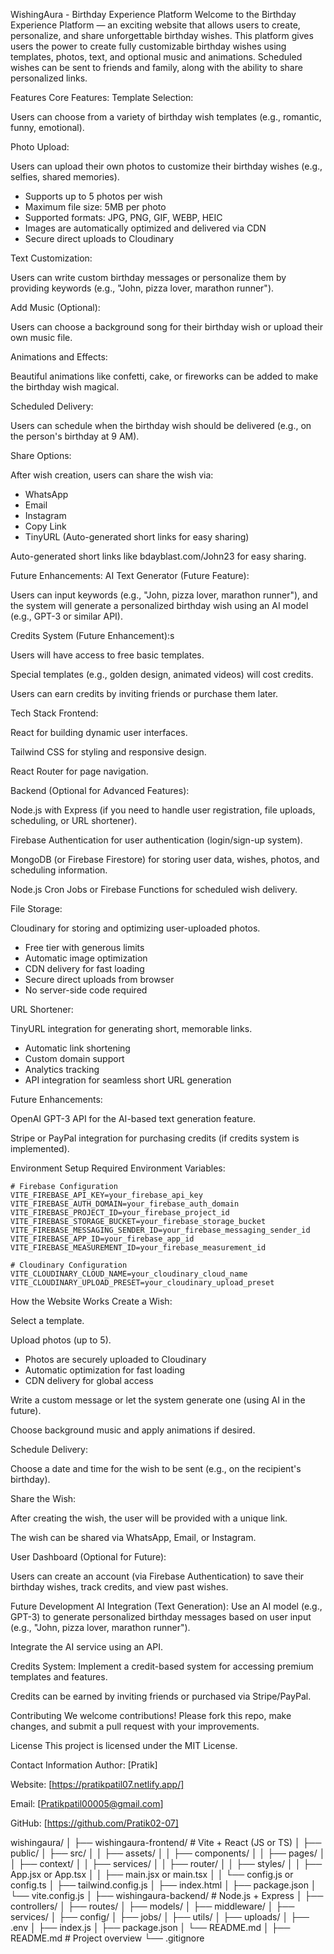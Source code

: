 WishingAura - Birthday Experience Platform
Welcome to the Birthday Experience Platform — an exciting website that allows users to create, personalize, and share unforgettable birthday wishes. This platform gives users the power to create fully customizable birthday wishes using templates, photos, text, and optional music and animations. Scheduled wishes can be sent to friends and family, along with the ability to share personalized links.

Features
Core Features:
Template Selection:

Users can choose from a variety of birthday wish templates (e.g., romantic, funny, emotional).

Photo Upload:

Users can upload their own photos to customize their birthday wishes (e.g., selfies, shared memories).
- Supports up to 5 photos per wish
- Maximum file size: 5MB per photo
- Supported formats: JPG, PNG, GIF, WEBP, HEIC
- Images are automatically optimized and delivered via CDN
- Secure direct uploads to Cloudinary

Text Customization:

Users can write custom birthday messages or personalize them by providing keywords (e.g., "John, pizza lover, marathon runner").

Add Music (Optional):

Users can choose a background song for their birthday wish or upload their own music file.

Animations and Effects:

Beautiful animations like confetti, cake, or fireworks can be added to make the birthday wish magical.

Scheduled Delivery:

Users can schedule when the birthday wish should be delivered (e.g., on the person's birthday at 9 AM).

Share Options:

After wish creation, users can share the wish via:
- WhatsApp
- Email
- Instagram
- Copy Link
- TinyURL (Auto-generated short links for easy sharing)

Auto-generated short links like bdayblast.com/John23 for easy sharing.

Future Enhancements:
AI Text Generator (Future Feature):

Users can input keywords (e.g., "John, pizza lover, marathon runner"), and the system will generate a personalized birthday wish using an AI model (e.g., GPT-3 or similar API).

Credits System (Future Enhancement):s

Users will have access to free basic templates.

Special templates (e.g., golden design, animated videos) will cost credits.

Users can earn credits by inviting friends or purchase them later.

Tech Stack
Frontend:

React for building dynamic user interfaces.

Tailwind CSS for styling and responsive design.

React Router for page navigation.

Backend (Optional for Advanced Features):

Node.js with Express (if you need to handle user registration, file uploads, scheduling, or URL shortener).

Firebase Authentication for user authentication (login/sign-up system).

MongoDB (or Firebase Firestore) for storing user data, wishes, photos, and scheduling information.

Node.js Cron Jobs or Firebase Functions for scheduled wish delivery.

File Storage:

Cloudinary for storing and optimizing user-uploaded photos.
- Free tier with generous limits
- Automatic image optimization
- CDN delivery for fast loading
- Secure direct uploads from browser
- No server-side code required

URL Shortener:

TinyURL integration for generating short, memorable links.
- Automatic link shortening
- Custom domain support
- Analytics tracking
- API integration for seamless short URL generation

Future Enhancements:

OpenAI GPT-3 API for the AI-based text generation feature.

Stripe or PayPal integration for purchasing credits (if credits system is implemented).

Environment Setup
Required Environment Variables:
```env
# Firebase Configuration
VITE_FIREBASE_API_KEY=your_firebase_api_key
VITE_FIREBASE_AUTH_DOMAIN=your_firebase_auth_domain
VITE_FIREBASE_PROJECT_ID=your_firebase_project_id
VITE_FIREBASE_STORAGE_BUCKET=your_firebase_storage_bucket
VITE_FIREBASE_MESSAGING_SENDER_ID=your_firebase_messaging_sender_id
VITE_FIREBASE_APP_ID=your_firebase_app_id
VITE_FIREBASE_MEASUREMENT_ID=your_firebase_measurement_id

# Cloudinary Configuration
VITE_CLOUDINARY_CLOUD_NAME=your_cloudinary_cloud_name
VITE_CLOUDINARY_UPLOAD_PRESET=your_cloudinary_upload_preset
```

How the Website Works
Create a Wish:

Select a template.

Upload photos (up to 5).
- Photos are securely uploaded to Cloudinary
- Automatic optimization for fast loading
- CDN delivery for global access

Write a custom message or let the system generate one (using AI in the future).

Choose background music and apply animations if desired.

Schedule Delivery:

Choose a date and time for the wish to be sent (e.g., on the recipient's birthday).

Share the Wish:

After creating the wish, the user will be provided with a unique link.

The wish can be shared via WhatsApp, Email, or Instagram.

User Dashboard (Optional for Future):

Users can create an account (via Firebase Authentication) to save their birthday wishes, track credits, and view past wishes.

Future Development
AI Integration (Text Generation):
Use an AI model (e.g., GPT-3) to generate personalized birthday messages based on user input (e.g., "John, pizza lover, marathon runner").

Integrate the AI service using an API.

Credits System:
Implement a credit-based system for accessing premium templates and features.

Credits can be earned by inviting friends or purchased via Stripe/PayPal.

Contributing
We welcome contributions! Please fork this repo, make changes, and submit a pull request with your improvements.

License
This project is licensed under the MIT License.

Contact Information
Author: [Pratik]

Website: [https://pratikpatil07.netlify.app/]

Email: [Pratikpatil00005@gmail.com]

GitHub: [https://github.com/Pratik02-07]

wishingaura/
│
├── wishingaura-frontend/            # Vite + React (JS or TS)
│   ├── public/
│   ├── src/
│   │   ├── assets/
│   │   ├── components/
│   │   ├── pages/
│   │   ├── context/
│   │   ├── services/
│   │   ├── router/
│   │   ├── styles/
│   │   ├── App.jsx or App.tsx
│   │   ├── main.jsx or main.tsx
│   │   └── config.js or config.ts
│   ├── tailwind.config.js
│   ├── index.html
│   ├── package.json
│   └── vite.config.js
│
├── wishingaura-backend/             # Node.js + Express
│   ├── controllers/
│   ├── routes/
│   ├── models/
│   ├── middleware/
│   ├── services/
│   ├── config/
│   ├── jobs/
│   ├── utils/
│   ├── uploads/
│   ├── .env
│   ├── index.js
│   ├── package.json
│   └── README.md
│
├── README.md                        # Project overview
└── .gitignore
